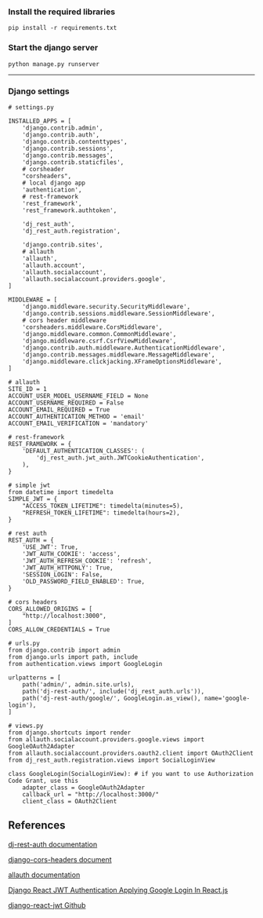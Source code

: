 ### Install the required libraries
```
pip install -r requirements.txt
```
### Start the django server
```
python manage.py runserver
```

---

### Django settings

```
# settings.py

INSTALLED_APPS = [
    'django.contrib.admin',
    'django.contrib.auth',
    'django.contrib.contenttypes',
    'django.contrib.sessions',
    'django.contrib.messages',
    'django.contrib.staticfiles',
    # corsheader
    "corsheaders",
    # local django app
    'authentication',
    # rest-framework
    'rest_framework',
    'rest_framework.authtoken',

    'dj_rest_auth',
    'dj_rest_auth.registration',

    'django.contrib.sites',
    # allauth
    'allauth',
    'allauth.account',
    'allauth.socialaccount',
    'allauth.socialaccount.providers.google',
]

MIDDLEWARE = [
    'django.middleware.security.SecurityMiddleware',
    'django.contrib.sessions.middleware.SessionMiddleware',
    # cors header middleware
    'corsheaders.middleware.CorsMiddleware',
    'django.middleware.common.CommonMiddleware',
    'django.middleware.csrf.CsrfViewMiddleware',
    'django.contrib.auth.middleware.AuthenticationMiddleware',
    'django.contrib.messages.middleware.MessageMiddleware',
    'django.middleware.clickjacking.XFrameOptionsMiddleware',
]

# allauth
SITE_ID = 1
ACCOUNT_USER_MODEL_USERNAME_FIELD = None
ACCOUNT_USERNAME_REQUIRED = False
ACCOUNT_EMAIL_REQUIRED = True
ACCOUNT_AUTHENTICATION_METHOD = 'email'
ACCOUNT_EMAIL_VERIFICATION = 'mandatory'

# rest-framework
REST_FRAMEWORK = {
    'DEFAULT_AUTHENTICATION_CLASSES': (
        'dj_rest_auth.jwt_auth.JWTCookieAuthentication',
    ),
}

# simple jwt
from datetime import timedelta
SIMPLE_JWT = {
    "ACCESS_TOKEN_LIFETIME": timedelta(minutes=5),
    "REFRESH_TOKEN_LIFETIME": timedelta(hours=2),
}

# rest auth
REST_AUTH = {
    'USE_JWT': True,
    'JWT_AUTH_COOKIE': 'access',
    'JWT_AUTH_REFRESH_COOKIE': 'refresh',
    'JWT_AUTH_HTTPONLY': True,
    'SESSION_LOGIN': False,
    'OLD_PASSWORD_FIELD_ENABLED': True,
}

# cors headers
CORS_ALLOWED_ORIGINS = [
    "http://localhost:3000",
]
CORS_ALLOW_CREDENTIALS = True
```

```
# urls.py
from django.contrib import admin
from django.urls import path, include
from authentication.views import GoogleLogin

urlpatterns = [
    path('admin/', admin.site.urls),
    path('dj-rest-auth/', include('dj_rest_auth.urls')),
    path('dj-rest-auth/google/', GoogleLogin.as_view(), name='google-login'),
]
```

```
# views.py
from django.shortcuts import render
from allauth.socialaccount.providers.google.views import GoogleOAuth2Adapter
from allauth.socialaccount.providers.oauth2.client import OAuth2Client
from dj_rest_auth.registration.views import SocialLoginView

class GoogleLogin(SocialLoginView): # if you want to use Authorization Code Grant, use this
    adapter_class = GoogleOAuth2Adapter
    callback_url = "http://localhost:3000/"
    client_class = OAuth2Client
```


## References
[dj-rest-auth documentation](https://dj-rest-auth.readthedocs.io/en/latest/installation.html)

[django-cors-headers document](https://pypi.org/project/django-cors-headers/)

[allauth documentation](https://docs.allauth.org/en/latest/socialaccount/providers/index.html)

[Django React JWT Authentication Applying Google Login In React.js](https://www.youtube.com/watch?v=A22oOjoH5bQ&ab_channel=Rizky%27sWebdev)

[django-react-jwt Github](https://github.com/rizkyrad24/django-react-jwt/tree/main)